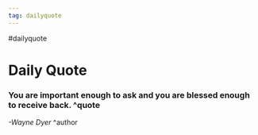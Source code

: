 ```yaml
---
tag: dailyquote
---
```


#dailyquote

# Daily Quote

### You are important enough to ask and you are blessed enough to receive back. ^quote
*-Wayne Dyer* ^author
